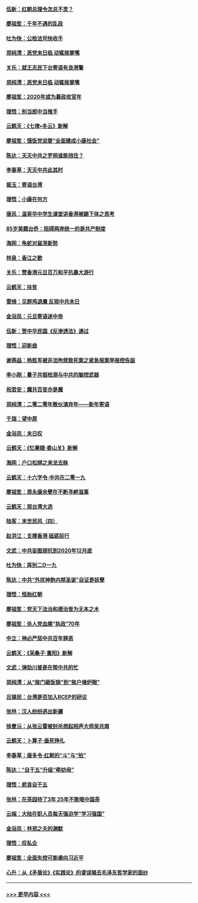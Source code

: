 #### [伍新：红朝总理令怎总不灵？](../pages/nsc993/n11770813.md?t=01070001) 
#### [廖祖笙：千年不遇的乱政](../pages/nsc993/n11770373.md?t=01070001) 
#### [吐为快：公检法司快收手](../pages/nsc993/n11770359.md?t=01070001) 
#### [郑纯清：恶党末日临 动辄挨掌嘴](../pages/nsc993/n11769912.md?t=01070001) 
#### [关乐：就王志民下台寄语有良港警](../pages/nsc993/n11769903.md?t=01070001) 
#### [郑纯清：恶党末日临 动辄挨掌嘴](../pages/nsc993/n11769356.md?t=01070001) 
#### [廖祖笙：2020年或为暴政收官年](../pages/nsc993/n11768216.md?t=01070001) 
#### [理悟：别当郎中当推手](../pages/nsc993/n11768243.md?t=01070001) 
#### [云鹤天：《七律▪冬云》新解](../pages/nsc993/n11768204.md?t=01070001) 
#### [廖祖笙：饿饭党说要“全面建成小康社会”](../pages/nsc993/n11767482.md?t=01070001) 
#### [陈达：天灭中共之罗网谁能挡住？](../pages/nsc993/n11767465.md?t=01070001) 
#### [李春草：天灭中共此其时](../pages/nsc993/n11767452.md?t=01070001) 
#### [振玉：寄语台湾](../pages/nsc993/n11767432.md?t=01070001) 
#### [理悟：小康在何方](../pages/nsc993/n11767394.md?t=01070001) 
#### [唐风：温哥华中学生课堂讲香港被踢下体之思考](../pages/nsc993/n11766848.md?t=01070001) 
#### [85岁美籍台侨：阻碍两岸统一的是共产制度](../pages/nsc993/n11765043.md?t=01070001) 
#### [海网：龟蛇对鼠哭新愁](../pages/nsc993/n11764895.md?t=01070001) 
#### [林泉：香江之歌](../pages/nsc993/n11764415.md?t=01070001) 
#### [关乐：赞香港元旦百万和平抗暴大游行](../pages/nsc993/n11764382.md?t=01070001) 
#### [云鹤天：扶贫](../pages/nsc993/n11764245.md?t=01070001) 
#### [雪绮：见群鸡退鹰  反观中共末日](../pages/nsc993/n11762112.md?t=01070001) 
#### [金浴凤：元旦寄语迷中帝](../pages/nsc993/n11761788.md?t=01070001) 
#### [伍新：贺中华民国《反渗透法》通过](../pages/nsc993/n11761994.md?t=01070001) 
#### [理悟：迎新曲](../pages/nsc993/n11761152.md?t=01070001) 
#### [谢燕益：杨胜军被非法拘禁致死案之紧急报案举报控告函](../pages/nsc993/n11756134.md?t=01070001) 
#### [李小刚：量子共振检测与中共的脑控武器](../pages/nsc993/n11754518.md?t=01070001) 
#### [祝君安：魔共百变亦是魔](../pages/nsc993/n11754469.md?t=01070001) 
#### [郑纯清：二零二零年散伙演弃年——新年寄语](../pages/nsc993/n11754195.md?t=01070001) 
#### [千瑞：望中原](../pages/nsc993/n11754159.md?t=01070001) 
#### [金浴凤：末日叹](../pages/nsc993/n11752359.md?t=01070001) 
#### [云鹤天：《忆秦娥‧娄山关》新解](../pages/nsc993/n11752348.md?t=01070001) 
#### [海网：户口松绑之来龙去脉](../pages/nsc993/n11752328.md?t=01070001) 
#### [云鹤天：十六字令‧中共在二零一九](../pages/nsc993/n11752305.md?t=01070001) 
#### [廖祖笙：周永康余孽在不断寻衅滋事](../pages/nsc993/n11751013.md?t=01070001) 
#### [云鹤天：观台湾大选](../pages/nsc993/n11751007.md?t=01070001) 
#### [陆客：末世民风（四）](../pages/nsc993/n11749203.md?t=01070001) 
#### [赵洪江：支撑香港 砥砺前行](../pages/nsc993/n11748482.md?t=01070001) 
#### [文武：中共妄图顽抗到2020年12月底](../pages/nsc993/n11748446.md?t=01070001) 
#### [吐为快：挥别二O一九](../pages/nsc993/n11748411.md?t=01070001) 
#### [陈达：中共“外扰神韵内禁圣诞”自证是妖孽](../pages/nsc993/n11748226.md?t=01070001) 
#### [理悟：怪胎红朝](../pages/nsc993/n11748206.md?t=01070001) 
#### [廖祖笙：党天下法治和德治皆为无本之木](../pages/nsc993/n11748135.md?t=01070001) 
#### [廖祖笙：杀人党血腥“执政”70年](../pages/nsc993/n11745144.md?t=01070001) 
#### [中立：神必严惩中共百年罪恶](../pages/nsc993/n11744970.md?t=01070001) 
#### [云鹤天：《采桑子‧重阳》新解](../pages/nsc993/n11744948.md?t=01070001) 
#### [文武：弹劾川普是在帮中共的忙](../pages/nsc993/n11744758.md?t=01070001) 
#### [郑纯清：从“挨门砸饭锅”到“挨户堵炉眼”](../pages/nsc993/n11744745.md?t=01070001) 
#### [吕锡民：台湾是否加入RCEP的研议](../pages/nsc993/n11744701.md?t=01070001) 
#### [张林：汉人纷纷逃出新疆](../pages/nsc993/n11743530.md?t=01070001) 
#### [徐曼沅：从张云雷被封杀想起相声大师吴兆南](../pages/nsc993/n11741816.md?t=01070001) 
#### [云鹤天：卜算子‧垂死挣扎](../pages/nsc993/n11739956.md?t=01070001) 
#### [李春草：唐多令‧红朝的“斗”与“拍”](../pages/nsc993/n11739830.md?t=01070001) 
#### [陈达：“自干五”升级“牵妨母”](../pages/nsc993/n11739724.md?t=01070001) 
#### [理悟：悲哀自干五](../pages/nsc993/n11739547.md?t=01070001) 
#### [张林：在茶园待了3年 25年不敢喝中国茶](../pages/nsc993/n11739240.md?t=01070001) 
#### [云端：大陆在职人员每天强迫学“学习强国”](../pages/nsc993/n11738735.md?t=01070001) 
#### [金浴凤：林郑之夫的渊默](../pages/nsc993/n11737735.md?t=01070001) 
#### [理悟：叹私企](../pages/nsc993/n11737715.md?t=01070001) 
#### [廖祖笙：全面失控可能袭向习近平](../pages/nsc993/n11737704.md?t=01070001) 
#### [心升：从《矛盾论》《实践论》的谬误揭去毛泽东哲学家的面纱](../pages/nsc993/n11736962.md?t=01070001) 

----
#### [ >>> 更早内容 <<< ](../indexes/nsc993-earlier.md)
